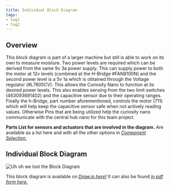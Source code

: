 ```yaml
---
title: Individual Block Diagram
tags:
- tag1
- tag2
---
```

<!-- not yet DONE -->
## Overview

This block diagram is part of a larger machine but still is able to work on its own to measure moisture. Two power levels are required which can be derived from the same 9v 3a power supply. This can supply power to both the motor at 12v levels (combined at the H-Bridge #FAN8100N) and the second power level is a 5v 1a which is obtained through the Voltage regulator (#L7805CV). This allows the Curiosity Nano to function at its desired power levels. This also enables sensing from the two limit switches (463093691402) and the capacitive sensor due to their operating ranges. Finally the h-Bridge, part number aforementioned, controls the motor (711) which will help keep the capacitive sensor safe when not actively reading values. Otherwise Pins that are being utilized help the curiosity nano communicate with the central hub nano for this team project.

<!--
This needs to be updated with a brief purpose for having the block diagram.
Things to mention are:
* power levels
* sensor
* Actuator
* team connections
* Power source
* ...

To get some initial formatting help, one can view ["here"](https://embedded-systems-design.github.io/EGR304DataSheetTemplate/Appendix/basic-markdown-examples/) some basic techniques.
-->

**Parts List for sensors and actuators that are involved in the diagram.**
Are available as a list here and with all the other options in [*Component Selection.*]()



## Individual Block Diagram

![Uh oh we lost the Block Diagram](images/AustinBlockDiagram.png)

This block diagram is available on [*Draw.io here!*](https://drive.google.com/file/d/1KY_l_oFdGwqlsgwlLvn5x_c0yW5vuY1z/view?usp=sharing)
It can also be found [*in pdf form here.*](images/EGR304IndividualBlockDiagram.pdf)

<!--
## Example Block Diagram

Showing an example of how to import a screenshot of the block diagram created outside of git and brought into a page.

![Example of Individual Block diagram ](individual-block-diagram.png)
-->